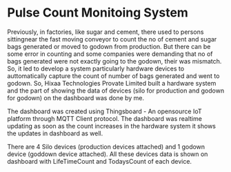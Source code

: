 # Pulse Count Monitoing System


Previously, in factories, like sugar and cement, there used to persons sittingnear the fast moving conveyor to count the no of cement and sugar bags generated or moved to godown from production. But there can be some error in counting and some companies were demanding that no of bags generated were not exactly going to the godown, their was mismatch. So, it led to develop a system particularly hardware devices to auttomatically capture the count of number of bags generated and went to godown. So, Hixaa Technologies Provate Limited built a hardware system and the part of showing the data of devices (silo for production and godown for godown) on the dashboard was done by me.

The dashboard was created using Thingsboard - An opensource IoT platform through MQTT Client protocol. The dashboard was realtime updating as soon as the count increases in the hardware system it shows the updates in dashboard as well.

There are 4 Silo devices (production devices attached) and 1 godown device (goddown device attached). All these devices data is shown on dashboard with LifeTimeCount and TodaysCount of each device.
